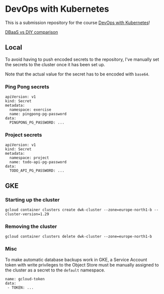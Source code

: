 # DevOps with Kubernetes

This is a submission repository for the course
[DevOps with Kubernetes](https://devopswithkubernetes.com/)!

[DBaaS vs DIY comparison](./part3/3.06/dbaas-vs-diy.md)

## Local

To avoid having to push encoded secrets to the repository, I've manually set the secrets to the cluster once it has been set up.

Note that the actual value for the secret has to be encoded with `base64`.

### Ping Pong secrets

```
apiVersion: v1
kind: Secret
metadata:
  namespace: exercise
  name: pingpong-pg-password
data:
  PINGPONG_PG_PASSWORD: ...
```

### Project secrets

```
apiVersion: v1
kind: Secret
metadata:
  namespace: project
  name: todo-api-pg-password
data:
  TODO_API_PG_PASSWORD: ...
```

## GKE

### Starting up the cluster

```
gcloud container clusters create dwk-cluster --zone=europe-north1-b --cluster-version=1.29
```

### Removing the cluster

```
gcloud container clusters delete dwk-cluster --zone=europe-north1-b
```

### Misc

To make automatic database backups work in GKE, a Service Account token with
write privileges to the Object Store must be manually assigned to the cluster as
a secret to the `default` namespace.

```
name: gcloud-token
data:
 - TOKEN: ...
```

